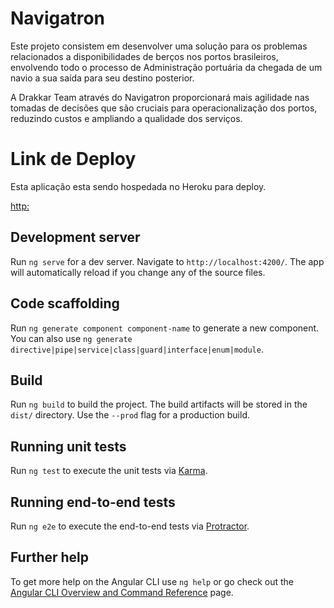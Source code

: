 # Navigatron

Este projeto consistem em desenvolver uma solução para os problemas relacionados a disponibilidades de berços nos portos brasileiros, envolvendo todo o processo de Administração portuária da chegada de um navio a sua saída para seu destino posterior.

A Drakkar Team através do Navigatron proporcionará mais agilidade nas tomadas de decisões que são cruciais para operacionalização dos portos, reduzindo custos e ampliando a qualidade dos serviços.

# Link de Deploy

Esta aplicação esta sendo hospedada no Heroku para deploy.

[http:](https://navigatron.herokuapp.com/)

## Development server

Run `ng serve` for a dev server. Navigate to `http://localhost:4200/`. The app will automatically reload if you change any of the source files.

## Code scaffolding

Run `ng generate component component-name` to generate a new component. You can also use `ng generate directive|pipe|service|class|guard|interface|enum|module`.

## Build

Run `ng build` to build the project. The build artifacts will be stored in the `dist/` directory. Use the `--prod` flag for a production build.

## Running unit tests

Run `ng test` to execute the unit tests via [Karma](https://karma-runner.github.io).

## Running end-to-end tests

Run `ng e2e` to execute the end-to-end tests via [Protractor](http://www.protractortest.org/).

## Further help

To get more help on the Angular CLI use `ng help` or go check out the [Angular CLI Overview and Command Reference](https://angular.io/cli) page.
